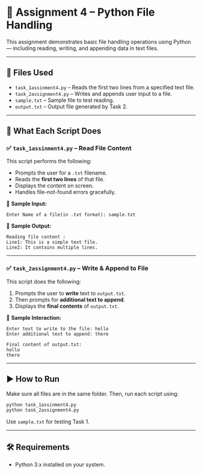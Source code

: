
# 📄 Assignment 4 – Python File Handling

This assignment demonstrates basic file handling operations using Python — including reading, writing, and appending data in text files.

---

## 📂 Files Used

- `task_1assinment4.py` – Reads the first two lines from a specified text file.
- `task_2assignment4.py` – Writes and appends user input to a file.
- `sample.txt` – Sample file to test reading.
- `output.txt` – Output file generated by Task 2.

---

## 🧠 What Each Script Does

### ✅ `task_1assinment4.py` – Read File Content

This script performs the following:
- Prompts the user for a `.txt` filename.
- Reads the **first two lines** of that file.
- Displays the content on screen.
- Handles file-not-found errors gracefully.

🔹 **Sample Input:**
```
Enter Name of a file(in .txt format): sample.txt
```

🔹 **Sample Output:**
```
Reading file content :
Line1: This is a simple text file.
Line2: It contains multiple lines.
```

---

### ✅ `task_2assignment4.py` – Write & Append to File

This script does the following:
1. Prompts the user to **write** text to `output.txt`.
2. Then prompts for **additional text to append**.
3. Displays the **final contents** of `output.txt`.

🔹 **Sample Interaction:**
```
Enter text to write to the file: hello
Enter additional text to append: there

Final content of output.txt:
hello
there
```

---

## ▶️ How to Run

Make sure all files are in the same folder. Then, run each script using:

```bash
python task_1assinment4.py
python task_2assignment4.py
```

Use `sample.txt` for testing Task 1.

---

## 🛠 Requirements

- Python 3.x installed on your system.

